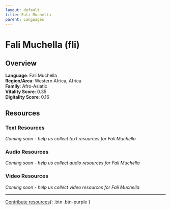 ```yaml
---
layout: default
title: Fali Muchella
parent: Languages
---
```


# Fali Muchella (fli)

## Overview

**Language**: Fali Muchella  
**Region/Area**: Western Africa, Africa  
**Family**: Afro-Asiatic  
**Vitality Score**: 0.35  
**Digitality Score**: 0.16  

## Resources

### Text Resources
*Coming soon - help us collect text resources for Fali Muchella*

### Audio Resources
*Coming soon - help us collect audio resources for Fali Muchella*

### Video Resources
*Coming soon - help us collect video resources for Fali Muchella*

---

[Contribute resources](https://fairtrain.github.io/){: .btn .btn-purple }
